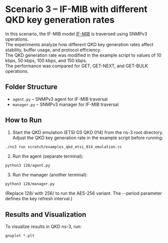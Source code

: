 # Scenario 3 – IF-MIB with different QKD key generation rates

In this scenario, the IF-MIB model [IF-MIB](https://mibs.observium.org/mib/IF-MIB/) is traversed using SNMPv3 operations.  
The experiments analyze how different QKD key generation rates affect stability, buffer usage, and protocol efficiency.  
The QKD generation rate was modified in the example script to values of 10 kbps, 50 kbps, 100 kbps, and 150 kbps.  
The performance was compared for GET, GET-NEXT, and GET-BULK operations.

## Folder Structure

- `agent.py` – SNMPv3 agent for IF-MIB traversal  
- `manager.py` – SNMPv3 manager for IF-MIB traversal  

## How to Run

1. Start the QKD emulation (ETSI GS QKD 014) from the ns-3 root directory.  
   Adjust the QKD key generation rate in the example script before running:
```bash
./ns3 run scratch/examples_qkd_etsi_014_emulation.cc
```
2. Run the agent (separate terminal):
```
python3 128/agent.py 
```
3. Run the manager (another terminal):
```
python3 128/manager.py
```
(Replace 128/ with 256/ to run the AES-256 variant. The --period parameter defines the key refresh interval.)

## Results and Visualization

To visualize results in QKD ns-3, run:
```
gnuplot *.plt
```
